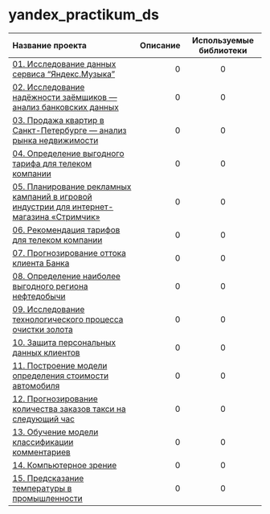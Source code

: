 # yandex_practikum_ds

|Название проекта| Описание | Используемые библиотеки|
| :-------------------- | ---------------------: |:---------------------------:|
|[01. Исследование данных сервиса “Яндекс.Музыка”](https://github.com/DariaBaiukova/yandex_practikum_ds/tree/main/01.%20Исследование%20данных%20сервиса%20“Яндекс.Музыка”)| 0| 0  |
|[02. Исследование надёжности заёмщиков — анализ банковских данных](https://github.com/DariaBaiukova/yandex_practikum_ds/tree/main/02.%20Исследование%20надёжности%20заёмщиков%20—%20анализ%20банковских%20данных)|0|0|
|[03. Продажа квартир в Санкт-Петербурге — анализ рынка недвижимости](https://github.com/DariaBaiukova/yandex_practikum_ds/tree/main/03.%20Продажа%20квартир%20в%20Санкт-Петербурге%20—%20анализ%20рынка%20недвижимости)|0|0|
|[04. Определение выгодного тарифа для телеком компании](https://github.com/DariaBaiukova/yandex_practikum_ds/tree/main/04.%20Определение%20выгодного%20тарифа%20для%20телеком%20компании)|0|0|
|[05. Планирование рекламных кампаний в игровой индустрии для интернет-магазина «Стримчик»](https://github.com/DariaBaiukova/yandex_practikum_ds/tree/main/05.%20Планирование%20рекламных%20кампаний%20в%20игровой%20индустрии%20для%20интернет-магазина%20«Стримчик»)|0|0|
|[06. Рекомендация тарифов для телеком компании](https://github.com/DariaBaiukova/yandex_practikum_ds/tree/main/06.%20Рекомендация%20тарифов%20для%20телеком%20компании)|0|0|
|[07. Прогнозирование оттока клиента Банка](https://github.com/DariaBaiukova/yandex_practikum_ds/tree/main/07.%20Прогнозирование%20оттока%20клиента%20Банка)|0|0|
|[08. Определение наиболее выгодного региона нефтедобычи](https://github.com/DariaBaiukova/yandex_practikum_ds/tree/main/08.%20Определение%20наиболее%20выгодного%20региона%20нефтедобычи)|0|0|
|[09. Исследование технологического процесса очистки золота](https://github.com/DariaBaiukova/yandex_practikum_ds/tree/main/09.%20Исследование%20технологического%20процесса%20очистки%20золота)|0|0|
|[10. Защита персональных данных клиентов](https://github.com/DariaBaiukova/yandex_practikum_ds/tree/main/10.%20Защита%20персональных%20данных%20клиентов)|0|0|
|[11. Построение модели определения стоимости автомобиля](https://github.com/DariaBaiukova/yandex_practikum_ds/tree/main/11.%20Построение%20модели%20определения%20стоимости%20автомобиля)|0|0|
|[12. Прогнозирование количества заказов такси на следующий час](https://github.com/DariaBaiukova/yandex_practikum_ds/tree/main/12.%20Прогнозирование%20количества%20заказов%20такси%20на%20следующий%20час)|0|0|
|[13. Обучение модели классификации комментариев](https://github.com/DariaBaiukova/yandex_practikum_ds/tree/main/13.%20Обучение%20модели%20классификации%20комментариев)|0|0|
|[14. Компьютерное зрение](https://github.com/DariaBaiukova/yandex_practikum_ds/tree/main/14.%20Компьютерное%20зрение)|0|0|
|[15. Предсказание температуры в промышленности](https://github.com/DariaBaiukova/yandex_practikum_ds/tree/main/15.%20Предсказание%20температуры%20в%20промышленности)|0|0|
